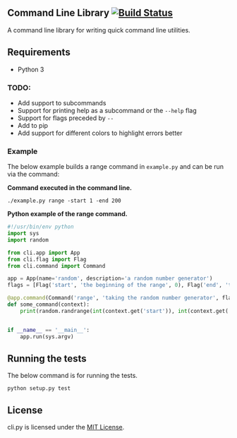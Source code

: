 
## Command Line Library [![Build Status](https://travis-ci.org/wchan2/cli.py.svg)](https://travis-ci.org/wchan2/cli.py)

A command line library for writing quick command line utilities. 

## Requirements

- Python 3

### TODO:

- Add support to subcommands
- Support for printing help as a subcommand or the `--help` flag
- Support for flags preceded by `--`
- Add to pip
- Add support for different colors to highlight errors better

### Example

The below example builds a range command in `example.py` and can be run via the command:

**Command executed in the command line.**

```
./example.py range -start 1 -end 200
```

**Python example of the range command.**

```python
#!/usr/bin/env python
import sys
import random

from cli.app import App
from cli.flag import Flag
from cli.command import Command

app = App(name='random', description='a random number generator')
flags = [Flag('start', 'the beginning of the range', 0), Flag('end', 'the end of the range', 20)]

@app.command(Command('range', 'taking the random number generator', flags))
def some_command(context):
    print(random.randrange(int(context.get('start')), int(context.get('end'))))


if __name__ == '__main__':
    app.run(sys.argv)
```

## Running the tests

The below command is for running the tests.

```
python setup.py test
```


## License

cli.py is licensed under the [MIT License](http://opensource.org/licenses/MIT).